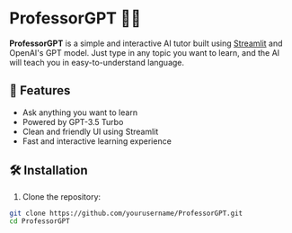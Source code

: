 # ProfessorGPT 👨‍🏫

**ProfessorGPT** is a simple and interactive AI tutor built using [Streamlit](https://streamlit.io) and OpenAI's GPT model. Just type in any topic you want to learn, and the AI will teach you in easy-to-understand language.

## 🚀 Features

- Ask anything you want to learn
- Powered by GPT-3.5 Turbo
- Clean and friendly UI using Streamlit
- Fast and interactive learning experience

## 🛠️ Installation

1. Clone the repository:
```bash
git clone https://github.com/yourusername/ProfessorGPT.git
cd ProfessorGPT
